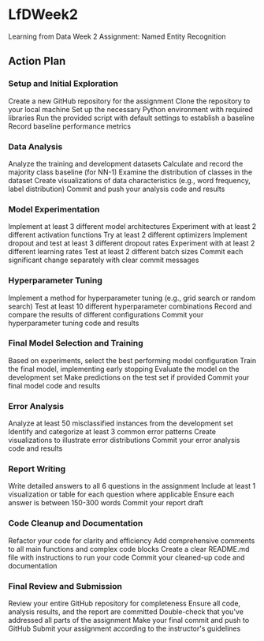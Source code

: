 # LfDWeek2
Learning from Data Week 2 Assignment: Named Entity Recognition
## Action Plan 

### Setup and Initial Exploration 

Create a new GitHub repository for the assignment
Clone the repository to your local machine
Set up the necessary Python environment with required libraries
Run the provided script with default settings to establish a baseline
Record baseline performance metrics


### Data Analysis  

Analyze the training and development datasets
Calculate and record the majority class baseline (for NN-1)
Examine the distribution of classes in the dataset
Create visualizations of data characteristics (e.g., word frequency, label distribution)
Commit and push your analysis code and results


### Model Experimentation  

Implement at least 3 different model architectures
Experiment with at least 2 different activation functions
Try at least 2 different optimizers
Implement dropout and test at least 3 different dropout rates
Experiment with at least 2 different learning rates
Test at least 2 different batch sizes
Commit each significant change separately with clear commit messages


### Hyperparameter Tuning  

Implement a method for hyperparameter tuning (e.g., grid search or random search)
Test at least 10 different hyperparameter combinations
Record and compare the results of different configurations
Commit your hyperparameter tuning code and results


### Final Model Selection and Training 

Based on experiments, select the best performing model configuration
Train the final model, implementing early stopping
Evaluate the model on the development set
Make predictions on the test set if provided
Commit your final model code and results


### Error Analysis  

Analyze at least 50 misclassified instances from the development set
Identify and categorize at least 3 common error patterns
Create visualizations to illustrate error distributions
Commit your error analysis code and results


### Report Writing 

Write detailed answers to all 6 questions in the assignment
Include at least 1 visualization or table for each question where applicable
Ensure each answer is between 150-300 words
Commit your report draft


### Code Cleanup and Documentation  

Refactor your code for clarity and efficiency
Add comprehensive comments to all main functions and complex code blocks
Create a clear README.md file with instructions to run your code
Commit your cleaned-up code and documentation


### Final Review and Submission  

Review your entire GitHub repository for completeness
Ensure all code, analysis results, and the report are committed
Double-check that you've addressed all parts of the assignment
Make your final commit and push to GitHub
Submit your assignment according to the instructor's guidelines
